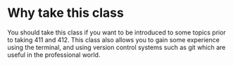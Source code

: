 # Why take this class

You should take this class if you want to be introduced to some topics prior to taking 411 and 412. This class also allows you to gain some experience using the terminal, and using version control systems such as git which are useful in the professional world. 

